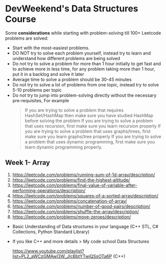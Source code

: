 # DevWeekend's Data Structures Course 
Some **considerations** while starting with problem-solving till 100+ Leetcode problems are solved:

- Start with the most-easiest problems.
- DO NOT try to solve each problem yourself, instead try to learn and understand how different problems are being solved
- Do not try to solve a problem for more than 1 hour initially to get fast and to achieve more in less time, for any problem taking more than 1 hour, put it in a backlog and solve it later
- Average time to solve a problem should be 30-45 minutes
- Do not try to solve a lot of problems from one topic, instead try to solve 5-10 problems per topic
- Do not try to jump into problem-solving directly without the necessary pre-requisites, For example
  > If you are trying to solve a problem that requires HashSet/HashMap then make sure you have studied HashMap before solving the problem
  > If you are trying to solve a problem that uses recursion, first make sure you learn recursion properly
  > If you are trying to solve a problem that uses graphs/trees, first make sure you learn graphs/tree properly
  > If you are trying to solve a problem that uses dynamic programming, first make sure you learn dynamic programming properly.
  
## Week 1- Array

1. https://leetcode.com/problems/running-sum-of-1d-array/description/
2. https://leetcode.com/problems/find-the-highest-altitude/
3. https://leetcode.com/problems/final-value-of-variable-after-performing-operations/description/
4. https://leetcode.com/problems/squares-of-a-sorted-array/description/
5. https://leetcode.com/problems/concatenation-of-array/
6. https://leetcode.com/problems/number-of-good-pairs/description/
7. https://leetcode.com/problems/shuffle-the-array/description/
8. https://leetcode.com/problems/move-zeroes/description/

- Basic Understanding of Data structures in your language (C++ STL, C# Collections, Python Standard Library)
- If you like C++ and more details > My code school Data Structures

     https://www.youtube.com/playlist?list=PL2_aWCzGMAwI3W_JlcBbtYTwiQSsOTa6P (C++)
